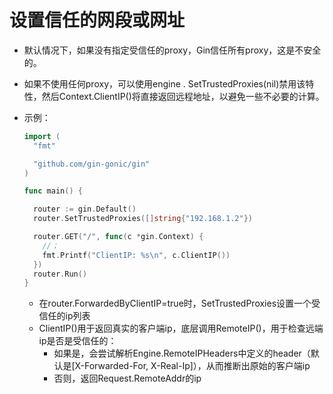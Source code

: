 # 设置信任的网段或网址

- 默认情况下，如果没有指定受信任的proxy，Gin信任所有proxy，这是不安全的。

- 如果不使用任何proxy，可以使用engine . SetTrustedProxies(nil)禁用该特性，然后Context.ClientIP()将直接返回远程地址，以避免一些不必要的计算。

- 示例：

  ```go
  import (
    "fmt"
  
    "github.com/gin-gonic/gin"
  )
  
  func main() {
  
    router := gin.Default()
    router.SetTrustedProxies([]string{"192.168.1.2"})
  
    router.GET("/", func(c *gin.Context) {
      //；
      fmt.Printf("ClientIP: %s\n", c.ClientIP())
    })
    router.Run()
  }
  ```

  - 在router.ForwardedByClientIP=true时，SetTrustedProxies设置一个受信任的ip列表
  - ClientIP()用于返回真实的客户端ip，底层调用RemoteIP()，用于检查远端ip是否是受信任的：
    - 如果是，会尝试解析Engine.RemoteIPHeaders中定义的header（默认是[X-Forwarded-For, X-Real-Ip]），从而推断出原始的客户端ip
    - 否则，返回Request.RemoteAddr的ip